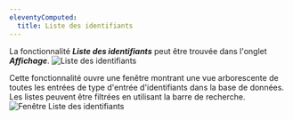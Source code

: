 ```yaml
---
eleventyComputed:
  title: Liste des identifiants
---
```

La fonctionnalité ***Liste des identifiants*** peut être trouvée dans l'onglet ***Affichage***.
![Liste des identifiants](https://cdnweb.devolutions.net/docs/docs_en_rdm_mac_RDMMac0026.png)

Cette fonctionnalité ouvre une fenêtre montrant une vue arborescente de toutes les entrées de type d'entrée d'identifiants dans la base de données. Les listes peuvent être filtrées en utilisant la barre de recherche.
![Fenêtre Liste des identifiants](https://cdnweb.devolutions.net/docs/docs_en_rdm_mac_RDMMac0034.png)
